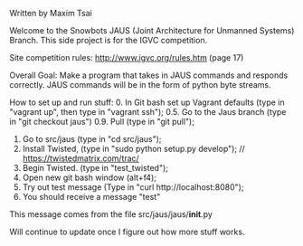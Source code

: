 Written by Maxim Tsai

Welcome to the Snowbots JAUS (Joint Architecture for Unmanned Systems) Branch.
This side project is for the IGVC competition.

Site competition rules: http://www.igvc.org/rules.htm (page 17)

Overall Goal: Make a program that takes in JAUS commands and responds correctly. JAUS commands will be in the form of python byte streams.

How to set up and run stuff:
0. In Git bash set up Vagrant defaults (type in "vagrant up", then type in "vagrant ssh");
0.5. Go to the Jaus branch (type in "git checkout jaus")
0.9. Pull (type in "git pull");

1. Go to src/jaus (type in "cd src/jaus");
2. Install Twisted, (type in "sudo python setup.py develop"); // https://twistedmatrix.com/trac/
3. Begin Twisted. (type in "test_twisted");
4. Open new git bash window (alt+f4);
5. Try out test message (Type in "curl http://localhost:8080");
6. You should receive a message "test"

This message comes from the file src/jaus/jaus/__init__.py

Will continue to update once I figure out how more stuff works.
